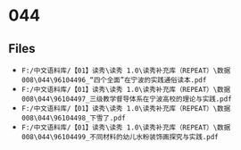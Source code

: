 # 044

## Files

- `F:/中文语料库/【01】读秀\读秀 1.0\读秀补充库（REPEAT）\数据008\044\96104496_“四个全面”在宁波的实践通俗读本.pdf`
- `F:/中文语料库/【01】读秀\读秀 1.0\读秀补充库（REPEAT）\数据008\044\96104497_三级教学督导体系在宁波高校的理论与实践.pdf`
- `F:/中文语料库/【01】读秀\读秀 1.0\读秀补充库（REPEAT）\数据008\044\96104498_下雪了.pdf`
- `F:/中文语料库/【01】读秀\读秀 1.0\读秀补充库（REPEAT）\数据008\044\96104499_不同材料的幼儿水粉装饰画探究与实践.pdf`
